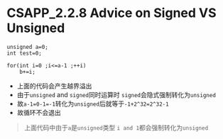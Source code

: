 # CSAPP_2.2.8 Advice on Signed VS Unsigned
```
unsigned a=0;
int test=0;

for(int i=0 ;i<=a-1 ;++i)
	b+=i;

```

* 上面的代码会产生越界溢出
* 由于`unsigned` and `signed`同时运算时 `signed`会隐式强制转化为`unsigned`
* 故`a-1=0-1=-1`转化为`unsigned`后就等于`-1+2^32=2^32-1`  
* 故循环不会退出
> 上面代码中由于`a`是`unsigned`类型 `i and 1`都会强制转化为`unsigned`


